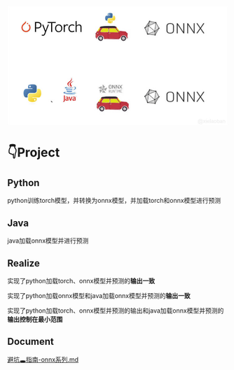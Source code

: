 ![输入图片说明](python/assets/intro.jpg)

# 👇Project

## Python

python训练torch模型，并转换为onnx模型，并加载torch和onnx模型进行预测

## Java

java加载onnx模型并进行预测

## Realize

实现了python加载torch、onnx模型并预测的**输出一致**

实现了python加载onnx模型和java加载onnx模型并预测的**输出一致**

实现了python加载torch、onnx模型并预测的输出和java加载onnx模型并预测的**输出控制在最小范围**

## Document

[避坑🕳指南-onnx系列.md](https://github.com/CrabBoss-lab/py-onnx-java-demo/blob/master/python/%E8%B8%A9%E5%9D%91%E6%8C%87%E5%8D%97-onnx%E7%B3%BB%E5%88%97.md)
